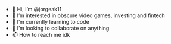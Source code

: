 - 👋 Hi, I’m @jorgeak11
- 👀 I’m interested in obscure video games, investing and fintech
- 🌱 I’m currently learning to code
- 💞️ I’m looking to collaborate on anything
- 📫 How to reach me idk
